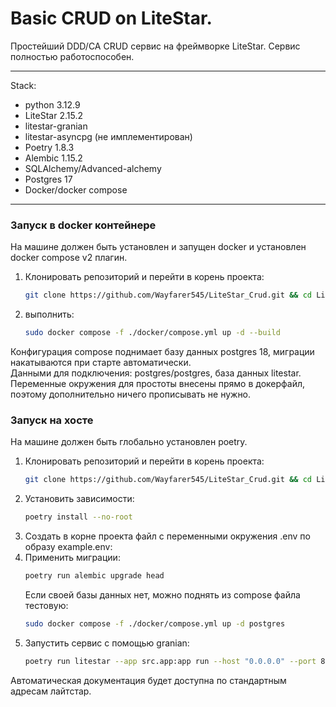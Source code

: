 # Basic CRUD on LiteStar. 
Простейший DDD/CA CRUD сервис на фреймворке LiteStar.
Сервис полностью работоспособен. 
___
Stack:
- python 3.12.9
- LiteStar 2.15.2
- litestar-granian
- litestar-asyncpg (не имплементирован)
- Poetry 1.8.3
- Alembic 1.15.2
- SQLAlchemy/Advanced-alchemy
- Postgres 17
- Docker/docker compose
___
### Запуск в docker контейнере
На машине должен быть установлен и запущен docker и установлен  
docker compose v2 плагин.
1. Клонировать репозиторий и перейти в корень проекта:
    ```bash
   git clone https://github.com/Wayfarer545/LiteStar_Crud.git && cd LiteStar_Crud
    ```
2. выполнить:
   ```bash
   sudo docker compose -f ./docker/compose.yml up -d --build
   ```
Конфигурация compose поднимает базу данных postgres 18, миграции накатываются при старте автоматически.  
Данными для подключения: postgres/postgres, база данных litestar.  
Переменные окружения для простоты внесены прямо в докерфайл, поэтому дополнительно ничего прописывать не нужно.

### Запуск на хосте
На машине должен быть глобально установлен poetry.

1. Клонировать репозиторий и перейти в корень проекта:
    ```bash
   git clone https://github.com/Wayfarer545/LiteStar_Crud.git && cd LiteStar_Crud
    ```
2. Установить зависимости:
    ```bash
    poetry install --no-root
    ```
3. Создать в корне проекта файл с переменными окружения .env по образу example.env:
4. Применить миграции:
   ```bash
   poetry run alembic upgrade head
   ```
   Если своей базы данных нет, можно поднять из compose файла тестовую:
   ```bash
   sudo docker compose -f ./docker/compose.yml up -d postgres
   ```
5. Запустить сервис с помощью granian:
   ```bash
   poetry run litestar --app src.app:app run --host "0.0.0.0" --port 8000
   ```

Автоматическая документация будет доступна по стандартным адресам лайтстар.